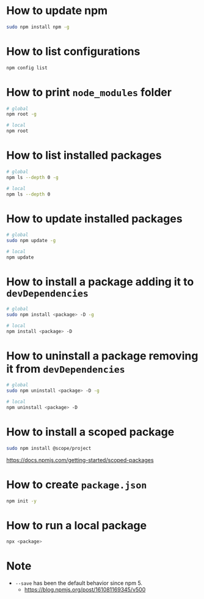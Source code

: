 # How to update npm
```bash
sudo npm install npm -g
```

# How to list configurations
```bash
npm config list
```

# How to print `node_modules` folder
```bash
# global
npm root -g

# local
npm root
```

# How to list installed packages
```bash
# global
npm ls --depth 0 -g

# local
npm ls --depth 0
```

# How to update installed packages
```bash
# global
sudo npm update -g

# local
npm update
```

# How to install a package adding it to `devDependencies`
```bash
# global
sudo npm install <package> -D -g

# local
npm install <package> -D 
```

# How to uninstall a package removing it from `devDependencies`
```bash
# global
sudo npm uninstall <package> -D -g

# local
npm uninstall <package> -D
```

# How to install a scoped package
```bash
sudo npm install @scope/project
```
https://docs.npmjs.com/getting-started/scoped-packages

# How to create `package.json`
```bash
npm init -y
```

# How to run a local package
```bash
npx <package>
```

# Note
* `--save` has been the default behavior since npm 5.
  * https://blog.npmjs.org/post/161081169345/v500
